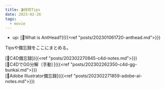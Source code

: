 ```yaml
---
title: 🎬技術Tips
date: 2023-02-26
tags:
  - movie
---
```


- up: [🐜What is AntHead?]({{<ref "posts/202301061720-anthead.md">}})  

Tipsや備忘録をここにまとめる。  

[📝C4D備忘録]({{<ref "posts/202302270845-c4d-notes.md">}})  
[📝C4DでGG分解（手動）]({{<ref "posts/202302262350-c4d-gg-bunkai.md">}})  
[📝Adobe Illustrator備忘録]({{<ref "posts/202302271859-adobe-ai-notes.md">}})  
